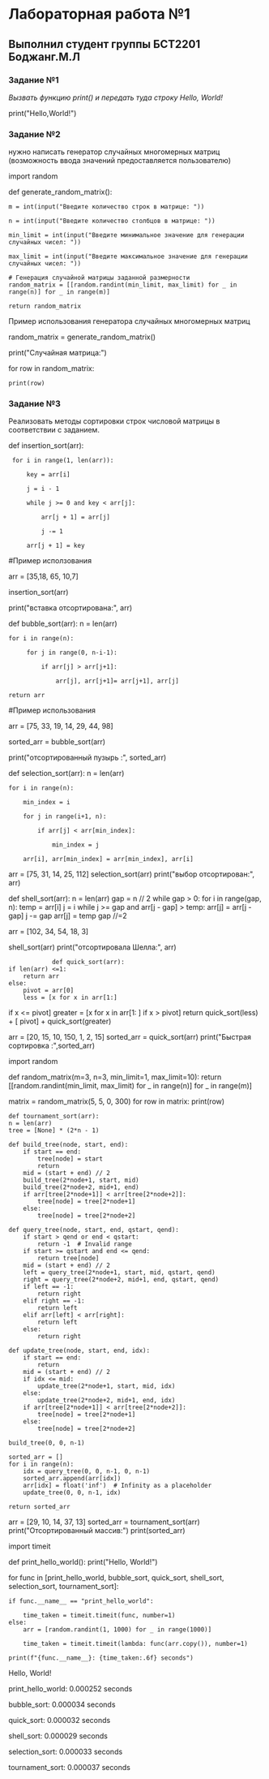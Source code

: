 # Лабораторная работа №1
## Выполнил студент группы БСТ2201 Боджанг.М.Л

### Задание №1
<i> Вызвать функцию print() и передать туда строку Hello, World! </i>

print("Hello,World!")

### Задание №2
нужно написать генератор случайных многомерных матриц (возможность ввода значений предоставляется пользователю)


import random

def generate_random_matrix():

    m = int(input("Введите количество строк в матрице: "))
    
    n = int(input("Введите количество столбцов в матрице: "))
    
    min_limit = int(input("Введите минимальное значение для генерации случайных чисел: "))
    
    max_limit = int(input("Введите максимальное значение для генерации случайных чисел: "))
    
    # Генерация случайной матрицы заданной размерности
    random_matrix = [[random.randint(min_limit, max_limit) for _ in range(n)] for _ in range(m)]
    
    return random_matrix

 Пример использования генератора случайных многомерных матриц

random_matrix = generate_random_matrix()

print("Случайная матрица:")

for row in random_matrix:

    print(row)



   ### Задание №3
Реализовать методы сортировки строк числовой матрицы в соответствии с
заданием. 

def insertion_sort(arr):

     for i in range(1, len(arr)):
     
         key = arr[i]
         
         j = i - 1
         
         while j >= 0 and key < arr[j]:
         
             arr[j + 1] = arr[j]
             
             j -= 1
             
         arr[j + 1] = key

             
#Пример исползования

arr = [35,18, 65, 10,7] 

insertion_sort(arr)

print("вставка отсортирована:", arr)


def bubble_sort(arr):
    n = len(arr)

    for i in range(n):
    
         for j in range(0, n-i-1):
         
             if arr[j] > arr[j+1]:
             
                 arr[j], arr[j+1]= arr[j+1], arr[j]

    return arr

#Пример использования

arr = [75, 33, 19, 14, 29, 44, 98]

sorted_arr = bubble_sort(arr)

print("отсортированный пузырь :", sorted_arr)


def selection_sort(arr):
    n = len(arr)
    
    for i in range(n):
    
        min_index = i
        
        for j in range(i+1, n):
        
            if arr[j] < arr[min_index]:
            
                min_index = j 
                
        arr[i], arr[min_index] = arr[min_index], arr[i]


arr = [75, 31, 14, 25, 112]
selection_sort(arr)
print("выбор отсортирован:", arr)


def shell_sort(arr):
    n = len(arr)
    gap = n // 2
    while gap > 0:
        for i in range(gap, n):
            temp = arr[i]
            j = i
            while j >= gap and arr[j - 
gap] > temp:
                 arr[j] = arr[j - gap]
                 j -= gap
            arr[j] = temp
        gap //=2

arr = [102, 34, 54, 18, 3]
     
shell_sort(arr)
print("отсортировала Шелла:", arr)


                def quick_sort(arr):
    if len(arr) <=1:
        return arr
    else:
        pivot = arr[0]
        less = [x for x in arr[1:]
if x <= pivot]
        greater = [x for x in arr[1:
] if x > pivot]
        return quick_sort(less) + [
pivot] + quick_sort(greater)
        
arr = [20, 15, 10, 150, 1, 2, 15]
sorted_arr = quick_sort(arr)
print("Быстрая сортировка :",sorted_arr)


import random

def random_matrix(m=3, n=3, min_limit=1,
max_limit=10):
    return [[random.randint(min_limit,
max_limit) for _ in range(n)] for _ in
range(m)]


matrix = random_matrix(5, 5, 0, 300)
for row in matrix:
    print(row)



    def tournament_sort(arr):
    n = len(arr)
    tree = [None] * (2*n - 1)

    def build_tree(node, start, end):
        if start == end:
            tree[node] = start
            return
        mid = (start + end) // 2
        build_tree(2*node+1, start, mid)
        build_tree(2*node+2, mid+1, end)
        if arr[tree[2*node+1]] < arr[tree[2*node+2]]:
            tree[node] = tree[2*node+1]
        else:
            tree[node] = tree[2*node+2]

    def query_tree(node, start, end, qstart, qend):
        if start > qend or end < qstart:
            return -1  # Invalid range
        if start >= qstart and end <= qend:
            return tree[node]
        mid = (start + end) // 2
        left = query_tree(2*node+1, start, mid, qstart, qend)
        right = query_tree(2*node+2, mid+1, end, qstart, qend)
        if left == -1:
            return right
        elif right == -1:
            return left
        elif arr[left] < arr[right]:
            return left
        else:
            return right

    def update_tree(node, start, end, idx):
        if start == end:
            return
        mid = (start + end) // 2
        if idx <= mid:
            update_tree(2*node+1, start, mid, idx)
        else:
            update_tree(2*node+2, mid+1, end, idx)
        if arr[tree[2*node+1]] < arr[tree[2*node+2]]:
            tree[node] = tree[2*node+1]
        else:
            tree[node] = tree[2*node+2]

    build_tree(0, 0, n-1)

    sorted_arr = []
    for i in range(n):
        idx = query_tree(0, 0, n-1, 0, n-1)
        sorted_arr.append(arr[idx])
        arr[idx] = float('inf')  # Infinity as a placeholder
        update_tree(0, 0, n-1, idx)

    return sorted_arr
    
arr = [29, 10, 14, 37, 13]
sorted_arr = tournament_sort(arr)
print("Отсортированный массив:")
print(sorted_arr)



import timeit

def print_hello_world():
    print("Hello, World!")

for func in [print_hello_world, bubble_sort, quick_sort, shell_sort, selection_sort, tournament_sort]:

    if func.__name__ == "print_hello_world":
    
        time_taken = timeit.timeit(func, number=1)
    else:
        arr = [random.randint(1, 1000) for _ in range(1000)]
        
        time_taken = timeit.timeit(lambda: func(arr.copy()), number=1)
        
    print(f"{func.__name__}: {time_taken:.6f} seconds")

Hello, World!

print_hello_world: 0.000252 seconds

bubble_sort: 0.000034 seconds

quick_sort: 0.000032 seconds

shell_sort: 0.000029 seconds

selection_sort: 0.000033 seconds

tournament_sort: 0.000037 seconds
